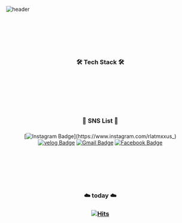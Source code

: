  ![header](https://capsule-render.vercel.app/api?type=Waving&color=auto&height=350&section=header&text=SeungHyun's%20&fontSize=90&fontAlignY=45&animation=fadeIn&fontColor=FFFFFF&desc=GitHub%20Profiles&descAlignY=57&descAlign=75)

<br/><br/><br/><br/><br/>

  <div align="center">
  <h3>🛠️ Tech Stack 🛠️<h3/>
  </div>

  
<br/><br/><br/><br/><br/>  
 
  
  <div align="center">
  <h3>🚀 SNS List 🚀<h3/>
  </div>
      
  <div align="center">  
    
[![Instagram Badge](https://img.shields.io/badge/Instagram-E4405F?style=flat-plastic&logo=Instagram&logoColor=white&link=https://www.instagram.com/rlatmxxus_)](https://www.instagram.com/rlatmxxus_) [![velog Badge](https://img.shields.io/badge/velog-20C997?style=flat-plastic&logo=velog&logoColor=white&link=https://velog.io/@tmdgus8779)](https://velog.io/@tmdgus8779) [![Gmail Badge](https://img.shields.io/badge/Gmail-d14836?style=flat-plastic&logo=Gmail&logoColor=white&link=mailto:snugyun01@gmail.com)](mailto:tmdgus8777@gmail.com) [![Facebook Badge](https://img.shields.io/badge/facebook-1877f2?style=flat-plastic&logo=facebook&logoColor=white&link=https://www.facebook.com/rla.tmxxus)](https://www.facebook.com/rla.tmxxus)
      </div>
    
<br/><br/><br/><br/><br/>
    
 <div align="center">
   
 <h3>☁️ today ☁️<h3/>
   
[![Hits](https://hits.seeyoufarm.com/api/count/incr/badge.svg?url=https%3A%2F%2Fgithub.com%2FimseunghyunK&count_bg=%23CEB0BB&title_bg=%23555555&icon=&icon_color=%23E7E7E7&title=hits&edge_flat=false)](https://hits.seeyoufarm.com)
